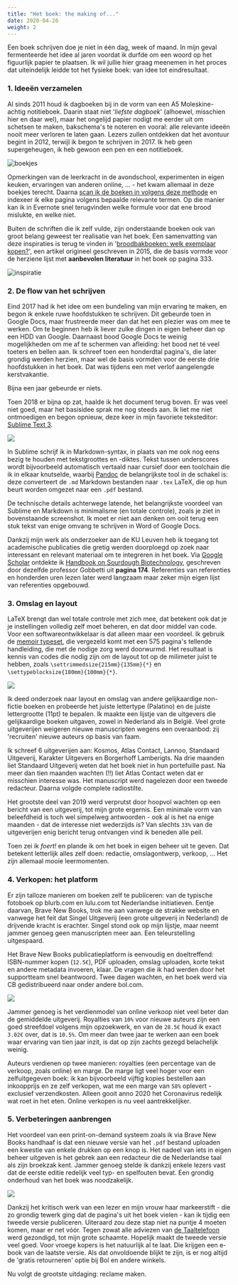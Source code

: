```yaml
---
title: "Het boek: the making of..."
date: 2020-04-26
weight: 2
---
```


<style>
#body img {
    border: 1px solid grey;
}

#top-bar-sticky-wrapper {
    display: none;
}
</style>

Een boek schrijven doe je niet in één dag, week of maand. In mijn geval fermenteerde het idee al jaren voordat ik durfde om een woord op het figuurlijk papier te plaatsen. Ik wil jullie hier graag meenemen in het proces dat uiteindelijk leidde tot het fysieke boek: van idee tot eindresultaat.  

### 1. Ideeën verzamelen

Al sinds 2011 houd ik dagboeken bij in de vorm van een A5 Moleskine-achtig notitieboek. Daarin staat niet '_liefste dagboek_' (alhoewel, misschien hier en daar wel), maar het ongelijd papier nodigt me eerder uit om schetsen te maken, bakschema's te noteren en vooral: alle relevante ideeën nooit meer verloren te laten gaan. Lezers zullen ontdekken dat het avontuur begint in 2012, terwijl ik begon te schrijven in 2017. Ik heb geen supergeheugen, ik heb gewoon een pen en een notitieboek.

![boekjes](/images/makingof-boekjes.jpg)

Opmerkingen van de leerkracht in de avondschool, experimenten in eigen keuken, ervaringen van anderen online, ... - het kwam allemaal in deze boekjes terecht. Daarna [scan ik de boeken in volgens deze methode](https://brainbaking.com/post/journaling-in-practice/) en indexeer ik elke pagina volgens bepaalde relevante termen. Op die manier kan ik in Evernote snel terugvinden welke formule voor dat ene brood mislukte, en welke niet. 

Buiten de schriften die ik zelf vulde, zijn onderstaande boeken ook van groot belang geweest ter realisatie van het boek. Een samenvatting van deze inspiraties is terug te vinden in '[broodbakboeken: welk exemplaar kopen?](/brood-bak-boeken-welk-exemplaar-kopen-1/)', een artikel origineel geschreven in 2015, die de basis vormde voor de herziene lijst met **aanbevolen literatuur** in het boek op pagina 333. 

![inspiratie](/images/makingof-inspiratie.jpg)

### 2. De flow van het schrijven

Eind 2017 had ik het idee om een bundeling van mijn ervaring te maken, en begon ik enkele ruwe hoofdstukken te schrijven. Dit gebeurde toen in Google Docs, maar frustreerde meer dan dat het een plezier was om mee te werken. Om te beginnen heb ik liever zulke dingen in eigen beheer dan op een HDD van Google. Daarnaast bood Google Docs te weinig mogelijkheden om me af te schermen van afleiding: het bood net té veel toeters en bellen aan. Ik schreef toen een honderdtal pagina's, die later grondig werden herzien, maar wel de basis vormden voor de eerste drie hoofdstukken in het boek. Dat was tijdens een met verlof aangelengde kerstvakantie.

Bijna een jaar gebeurde er niets.

Toen 2018 er bijna op zat, haalde ik het document terug boven. Er was veel niet goed, maar het basisidee sprak me nog steeds aan. Ik liet me niet ontmoedigen en begon opnieuw, deze keer in mijn favoriete teksteditor: [Sublime Text 3](https://www.sublimetext.com/3). 

![](/images/makingof-schrijven.png)

In Sublime schrijf ik in Markdown-syntax, in plaats van me ook nog eens bezig te houden met tekstgroottes en -diktes. Tekst tussen underscores wordt bijvoorbeeld automatisch vertaald naar cursief door een toolchain die ik in elkaar knutselde, waarbij [Pandoc](https://pandoc.org/) de belangrijkste tool in de schakel is: deze converteert de `.md` Markdown bestanden naar `.tex` LaTeX, die op hun beurt worden omgezet naar een `.pdf` bestand.

De technische details achterwege latende, het belangrijkste voordeel van Sublime en Markdown is minimalisme (en totale controle), zoals je ziet in bovenstaande screenshot. Ik moet er niet aan denken om ooit terug een stuk tekst van enige omvang te schrijven in Word of Google Docs. 

Dankzij mijn werk als onderzoeker aan de KU Leuven heb ik toegang tot academische publicaties die gretig werden doorploegd op zoek naar interessant en relevant materiaal om te integreren in het boek. Via [Google Scholar](scholar.google.com) ontdekte ik [Handbook on Sourdough Biotechnology](https://www.springer.com/gp/book/9781461454243), geschreven door dezelfde professor Gobbetti uit **pagina 174**. Referenties van referenties en honderden uren lezen later werd langzaam maar zeker mijn eigen lijst van referenties opgebouwd.

### 3. Omslag en layout

LaTeX brengt dan wel totale controle met zich mee, dat betekent ook dat je je instellingen volledig zelf moet beheren, en dat door middel van code. Voor een softwareontwikkelaar  is dat alleen maar een voordeel. Ik gebruik de [memoir typeset](https://www.ctan.org/pkg/memoir), die vergezeld komt met een 575 pagina's tellende handleiding, die met de nodige zorg werd doorwurmd. Het resultaat is kennis van codes die nodig zijn om de layout tot op de milimeter juist te hebben, zoals `\settrimmedsize{215mm}{135mm}{*}` en `\settypeblocksize{180mm}{100mm}{*}`.

![](/images/makingof-layout.jpg)

Ik deed onderzoek naar layout en omslag van andere gelijkaardige non-fictie boeken en probeerde het juiste lettertype (Palatino) en de juiste lettergrootte (11pt) te bepalen. Ik maakte een lijstje van de uitgevers die gelijkaardige boeken uitgaven, zowel in Nederland als in België. Veel grote uitgeverijen weigeren nieuwe manuscripten wegens een overaanbod: zij 'recruiten' nieuwe auteurs op basis van faam. 

Ik schreef 6 uitgeverijen aan: Kosmos, Atlas Contact, Lannoo, Standaard Uitgeverij, Karakter Uitgevers en Borgerhoff Lamberigts. Na drie maanden liet Standaard Uitgeverij weten dat het boek niet in hun portefuille past. Na meer dan tien maanden wachten (!!) liet Atlas Contact weten dat er misschien interesse was. Het manuscript werd nagelezen door een tweede redacteur. Daarna volgde complete radiostilte. 

Het grootste deel van 2019 werd verprutst door hoopvol wachten op een bericht van een uitgeverij, tot mijn grote ergernis. Een minimale vorm van beleefdheid is toch wel simpelweg antwoorden - ook al is het na enige maanden - dat de interesse niet wederzijds is? Van slechts `33%` van de uitgeverijen enig bericht terug ontvangen vind ik beneden alle peil. 

Toen zei ik _foert!_ en plande ik om het boek in eigen beheer uit te geven. Dat betekent letterlijk alles zelf doen: redactie, omslagontwerp, verkoop, ... Het zijn allemaal mooie leermomenten. 

### 4. Verkopen: het platform

Er zijn talloze manieren om boeken zelf te publiceren: van de typische fotoboek op blurb.com en lulu.com tot Nederlandse initiatieven. Eentje daarvan, Brave New Books, trok me aan vanwege de strakke website en vanwege het feit dat Singel Uitgeverij (een grote uitgeverij in Nederland) de drijvende kracht is erachter. Singel stond ook op mijn lijstje, maar neemt jammer genoeg geen manuscripten meer aan. Een teleurstelling uitgespaard. 

Het Brave New Books publicatieplatform is eenvoudig en doeltreffend: ISBN-nummer kopen (`12.5€`), PDF uploaden, omslag uploaden, korte tekst en andere metadata invoeren, klaar. De vragen die ik had werden door het supportteam snel beantwoord. Twee dagen wachten, en het boek werd via CB gedistribueerd naar onder andere bol.com. 

![](/images/makingof-platform.png)

Jammer genoeg is het verdienmodel van online verkoop niet veel beter dan de gemiddelde uitgeverij. Royalties van `10%` voor nieuwe auteurs zijn een goed streefdoel volgens mijn opzoekwerk, en van de `28.5€` houd ik exact `3.02€` over, dat is `10.5%`. Om meer dan twee jaar te werken aan een boek waar ervaring van tien jaar inzit, is dat op zijn zachts gezegd belachelijk weinig. 

Auteurs verdienen op twee manieren: royalties (een percentage van de verkoop, zoals online) en marge. De marge ligt veel hoger voor een zelfuitgegeven boek: ik kan bijvoorbeeld vijftig kopies bestellen aan inkoopprijs en ze zelf verkopen, wat me een marge van `58%` oplevert - exclusief verzendkosten. Alleen gooit anno 2020 het Coronavirus redelijk wat roet in het eten. Online verkopen is nu veel aantrekkelijker. 

### 5. Verbeteringen aanbrengen

Het voordeel van een print-on-demand systeem zoals ik via Brave New Books handhaaf is dat een nieuwe versie van het `.pdf` bestand uploaden een kwestie van enkele drukken op een knop is. Het nadeel van iets in eigen beheer uitgeven is het gebrek aan een redacteur die de Nederlandse taal als zijn broekzak kent. Jammer genoeg stelde ik dankzij enkele lezers vast dat de eerste editie redelijk veel typ- en spelfouten bevat. Een grondig onderhoud van het boek was noodzakelijk.

![](/images/makingof-verbeterwerk.jpg)

Dankzij het kritisch werk van een lezer en mijn vrouw haar markeerstift - die zo grondig tewerk ging dat de pagina's uit het boek vielen - kan ik tijdig een tweede versie publiceren. Uiteraard zou deze stap niet na puntje 4 moeten komen, maar er net vóór. Tegen zowat alle adviezen van [de Taaltelefoon](https://www.taaltelefoon.be/hij-hij-of-zij) werd gezondigd, tot mijn grote schaamte. Hopelijk maakt de tweede versie veel goed. Voor vroege kopers is het natuurlijk al te laat. Die krijgen een e-book van de laatste versie. Als dat onvoldoende blijkt te zijn, is er nog altijd de 'gratis retourneren' optie bij Bol en andere winkels. 

Nu volgt de grootste uitdaging: reclame maken. 
